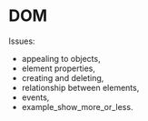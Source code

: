 # DOM

Issues:
- appealing to objects,
- element properties,
- creating and deleting,
- relationship between elements,
- events,
- example_show_more_or_less.
